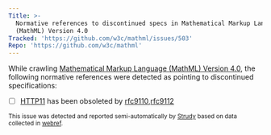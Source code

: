 ```yaml
---
Title: >-
  Normative references to discontinued specs in Mathematical Markup Language
  (MathML) Version 4.0
Tracked: 'https://github.com/w3c/mathml/issues/503'
Repo: 'https://github.com/w3c/mathml'
---
```


While crawling [Mathematical Markup Language (MathML) Version 4.0](https://w3c.github.io/mathml/), the following normative references were detected as pointing to discontinued specifications:
* [ ] [HTTP11](https://httpwg.org/specs/rfc7230.html) has been obsoleted by [rfc9110](https://httpwg.org/specs/rfc9110.html),[rfc9112](https://httpwg.org/specs/rfc9112.html)

<sub>This issue was detected and reported semi-automatically by [Strudy](https://github.com/w3c/strudy/) based on data collected in [webref](https://github.com/w3c/webref/).</sub>
